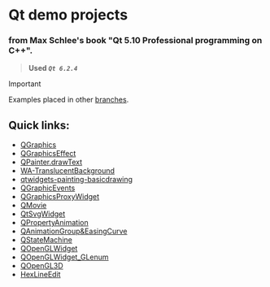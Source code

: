 # Qt demo projects
### from Max Schlee's book "Qt 5.10 Professional programming on C++".

> **Used _`Qt 6.2.4`_**

> [!IMPORTANT]
> Examples placed in other [branches](https://github.com/radikru96/QtEdu?tab=readme-ov-file#quick-links).

## Quick links:

+ [QGraphics](../QGraphics/) 
+ [QGraphicsEffect](../QGraphicsEffect/) 
+ [QPainter.drawText](../QPainter.drawText/) 
+ [WA-TranslucentBackground](../WA_TranslucentBackground/) 
+ [qtwidgets-painting-basicdrawing](../qtwidgets-painting-basicdrawing/) 
+ [QGraphicEvents](../QGraphicEvents/) 
+ [QGraphicsProxyWidget](../QGraphicsProxyWidget/) 
+ [QMovie](../QMovie/) 
+ [QtSvgWidget](../QtSvgWidget/) 
+ [QPropertyAnimation](../QPropertyAnimation/) 
+ [QAnimationGroup&EasingCurve](../QAnimationGroup&EasingCurve/) 
+ [QStateMachine](../QStateMachine/) 
+ [QOpenGLWidget](../QOpenGLWidget/) 
+ [QOpenGLWidget_GLenum](../QOpenGLWidget_GLenum/) 
+ [QOpenGL3D](../QOpenGL3D/) 
+ [HexLineEdit](../HexLineEdit/) 
